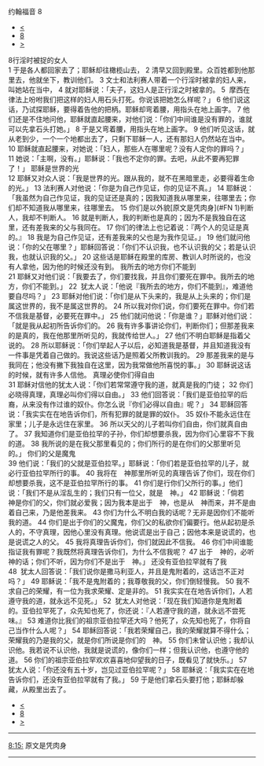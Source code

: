 ﻿





 约翰福音 8




* [<](bible/JHN07.md)
* [8](bible/JHN.md)
* [>](bible/JHN09.md)



 
8行淫时被捉的女人  
1 于是各人都回家去了；耶稣却往橄榄山去， 
2 清早又回到殿里。众百姓都到他那里去，他就坐下，教训他们。 
3 文士和法利赛人带着一个行淫时被拿的妇人来，叫她站在当中， 
4 就对耶稣说：「夫子，这妇人是正行淫之时被拿的。 
5  摩西在律法上吩咐我们把这样的妇人用石头打死。你说该把她怎么样呢？」 
6 他们说这话，乃试探耶稣，要得着告他的把柄。耶稣却弯着腰，用指头在地上画字。 
7 他们还是不住地问他，耶稣就直起腰来，对他们说：「你们中间谁是没有罪的，谁就可以先拿石头打她。」 
8 于是又弯着腰，用指头在地上画字。 
9 他们听见这话，就从老到少，一个一个地都出去了，只剩下耶稣一人，还有那妇人仍然站在当中。 
10 耶稣就直起腰来，对她说：「妇人，那些人在哪里呢？没有人定你的罪吗？」 
11 她说：「主啊，没有。」耶稣说：「我也不定你的罪。去吧，从此不要再犯罪了！」 耶稣是世界的光  
12 耶稣又对众人说：「我是世界的光。跟从我的，就不在黑暗里走，必要得着生命的光。」 
13 法利赛人对他说：「你是为自己作见证，你的见证不真。」 
14 耶稣说：「我虽然为自己作见证，我的见证还是真的；因我知道我从哪里来，往哪里去；你们却不知道我从哪里来，往哪里去。 
15 你们是以外貌[原文是凭肉身](#FN
1)判断人，我却不判断人。 
16 就是判断人，我的判断也是真的；因为不是我独自在这里，还有差我来的父与我同在。 
17 你们的律法上也记着说：『两个人的见证是真的。』 
18 我是为自己作见证，还有差我来的父也是为我作见证。」 
19 他们就问他说：「你的父在哪里？」耶稣回答说：「你们不认识我，也不认识我的父；若是认识我，也就认识我的父。」 
20 这些话是耶稣在殿里的库房、教训人时所说的，也没有人拿他，因为他的时候还没有到。 我所去的地方你们不能到  
21 耶稣又对他们说：「我要去了，你们要找我，并且你们要死在罪中。我所去的地方，你们不能到。」 
22  犹太人说：「他说『我所去的地方，你们不能到』，难道他要自尽吗？」 
23 耶稣对他们说：「你们是从下头来的，我是从上头来的；你们是属这世界的，我不是属这世界的。 
24 所以我对你们说，你们要死在罪中。你们若不信我是基督，必要死在罪中。」 
25 他们就问他说：「你是谁？」耶稣对他们说：「就是我从起初所告诉你们的。 
26 我有许多事讲论你们，判断你们；但那差我来的是真的，我在他那里所听见的，我就传给世人。」 
27 他们不明白耶稣是指着父说的。 
28 所以耶稣说：「你们举起人子以后，必知道我是基督，并且知道我没有一件事是凭着自己做的。我说这些话乃是照着父所教训我的。 
29 那差我来的是与我同在；他没有撇下我独自在这里，因为我常做他所喜悦的事。」 
30 耶稣说这话的时候，就有许多人信他。 真理必使你们得自由  
31 耶稣对信他的犹太人说：「你们若常常遵守我的道，就真是我的门徒； 
32 你们必晓得真理，真理必叫你们得以自由。」 
33 他们回答说：「我们是亚伯拉罕的后裔，从来没有作过谁的奴仆。你怎么说『你们必得以自由』呢？」 
34 耶稣回答说：「我实实在在地告诉你们，所有犯罪的就是罪的奴仆。 
35 奴仆不能永远住在家里；儿子是永远住在家里。 
36 所以天父的儿子若叫你们自由，你们就真自由了。 
37 我知道你们是亚伯拉罕的子孙，你们却想要杀我，因为你们心里容不下我的道。 
38 我所说的是在我父那里看见的；你们所行的是在你们的父那里听见的。」 你们的父是魔鬼  
39 他们说：「我们的父就是亚伯拉罕。」耶稣说：「你们若是亚伯拉罕的儿子，就必行亚伯拉罕所行的事。 
40 我将在　神那里所听见的真理告诉了你们，现在你们却想要杀我，这不是亚伯拉罕所行的事。 
41 你们是行你们父所行的事。」他们说：「我们不是从淫乱生的；我们只有一位父，就是　神。」 
42 耶稣说：「倘若　神是你们的父，你们就必爱我；因为我本是出于　神，也是从　神而来，并不是由着自己来，乃是他差我来。 
43 你们为什么不明白我的话呢？无非是因你们不能听我的道。 
44 你们是出于你们的父魔鬼，你们父的私欲你们偏要行。他从起初是杀人的，不守真理，因他心里没有真理。他说谎是出于自己；因他本来是说谎的，也是说谎之人的父。 
45 我将真理告诉你们，你们就因此不信我。 
46 你们中间谁能指证我有罪呢？我既然将真理告诉你们，为什么不信我呢？ 
47 出于　神的，必听　神的话；你们不听，因为你们不是出于　神。」 还没有亚伯拉罕就有了我  
48  犹太人回答说：「我们说你是撒马利亚人，并且是鬼附着的，这话岂不正对吗？」 
49 耶稣说：「我不是鬼附着的；我尊敬我的父，你们倒轻慢我。 
50 我不求自己的荣耀，有一位为我求荣耀、定是非的。 
51 我实实在在地告诉你们，人若遵守我的道，就永远不见死。」 
52  犹太人对他说：「现在我们知道你是鬼附着的。亚伯拉罕死了，众先知也死了，你还说：『人若遵守我的道，就永远不尝死味。』 
53 难道你比我们的祖宗亚伯拉罕还大吗？他死了，众先知也死了，你将自己当作什么人呢？」 
54 耶稣回答说：「我若荣耀自己，我的荣耀就算不得什么；荣耀我的乃是我的父，就是你们所说是你们的　神。 
55 你们未曾认识他；我却认识他。我若说不认识他，我就是说谎的，像你们一样；但我认识他，也遵守他的道。 
56 你们的祖宗亚伯拉罕欢欢喜喜地仰望我的日子，既看见了就快乐。」 
57  犹太人说：「你还没有五十岁，岂见过亚伯拉罕呢？」 
58 耶稣说：「我实实在在地告诉你们，还没有亚伯拉罕就有了我。」 
59 于是他们拿石头要打他；耶稣却躲藏，从殿里出去了。 
* [<](bible/JHN07.md)
* [8](bible/JHN.md)
* [>](bible/JHN09.md)





---


[8:15:](#V15)
原文是凭肉身




---









